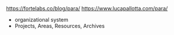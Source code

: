 
https://fortelabs.co/blog/para/
https://www.lucapallotta.com/para/

- organizational system
- Projects, Areas, Resources, Archives
